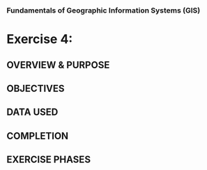 ### Fundamentals of Geographic Information Systems (GIS)

# Exercise 4: 

## OVERVIEW & PURPOSE

## OBJECTIVES

## DATA USED

## COMPLETION


## EXERCISE PHASES
<!--stackedit_data:
eyJoaXN0b3J5IjpbMTQ2NTc3Mzk4MCw3MzA5OTgxMTZdfQ==
-->